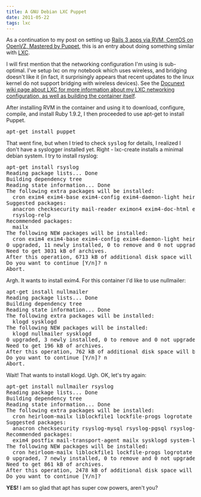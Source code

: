 ```yaml
---
title: A GNU Debian LXC Puppet
date: 2011-05-22
tags: lxc
---
```

As a continuation to my post on setting up [Rails 3 apps via RVM, CentOS on OpenVZ, Mastered by Puppet](http://www.docunext.com/blog/2011/04/rails-3-apps-via-rvm-centos-on-openvz-defined-by-puppet.html), this is an entry about doing something similar with [LXC](http://www.docunext.com/wiki/LXC).

I will first mention that the networking configuration I'm using is sub-optimal. I've setup lxc on my notebook which uses wireless, and bridging doesn't like it (in fact, it surprisingly appears that recent updates to the linux kernel do not support bridging with wireless devices). See the [Docunext wiki page about LXC for more information about my LXC networking configuration, as well as building the container itself](http://www.docunext.com/wiki/LXC).

After installing RVM in the container and using it to download, configure, compile, and install Ruby 1.9.2, I then proceeded to use apt-get to install Puppet.

<pre class="terminal">
apt-get install puppet
</pre>

That went fine, but when I tried to check <tt>syslog</tt> for details, I realized I don't have a syslogger installed yet. Right - lxc-create installs a minimal debian system. I try to install rsyslog:

<pre class="terminal">
apt-get install rsyslog
Reading package lists... Done
Building dependency tree
Reading state information... Done
The following extra packages will be installed:
  cron exim4 exim4-base exim4-config exim4-daemon-light heirloom-mailx liblockfile1 libpcre3 lockfile-progs logrotate
Suggested packages:
  anacron checksecurity mail-reader eximon4 exim4-doc-html exim4-doc-info spf-tools-perl swaks rsyslog-mysql rsyslog-pgsql rsyslog-doc rsyslog-gnutls rsyslog-gssapi
  rsyslog-relp
Recommended packages:
  mailx
The following NEW packages will be installed:
  cron exim4 exim4-base exim4-config exim4-daemon-light heirloom-mailx liblockfile1 libpcre3 lockfile-progs logrotate rsyslog
0 upgraded, 11 newly installed, 0 to remove and 0 not upgraded.
Need to get 3031 kB of archives.
After this operation, 6713 kB of additional disk space will be used.
Do you want to continue [Y/n]? n
Abort.
</pre>

Argh. It wants to install exim4. For this container I'd like to use nullmailer:

<pre class="terminal">
apt-get install nullmailer
Reading package lists... Done
Building dependency tree
Reading state information... Done
The following extra packages will be installed:
  klogd sysklogd
The following NEW packages will be installed:
  klogd nullmailer sysklogd
0 upgraded, 3 newly installed, 0 to remove and 0 not upgraded.
Need to get 196 kB of archives.
After this operation, 762 kB of additional disk space will be used.
Do you want to continue [Y/n]? n
Abort.
</pre>

Wait! That wants to install klogd. Ugh. OK, let's try again:

<pre class="terminal">
apt-get install nullmailer rsyslog
Reading package lists... Done
Building dependency tree
Reading state information... Done
The following extra packages will be installed:
  cron heirloom-mailx liblockfile1 lockfile-progs logrotate
Suggested packages:
  anacron checksecurity rsyslog-mysql rsyslog-pgsql rsyslog-doc rsyslog-gnutls rsyslog-gssapi rsyslog-relp
Recommended packages:
  exim4 postfix mail-transport-agent mailx sysklogd system-log-daemon
The following NEW packages will be installed:
  cron heirloom-mailx liblockfile1 lockfile-progs logrotate nullmailer rsyslog
0 upgraded, 7 newly installed, 0 to remove and 0 not upgraded.
Need to get 861 kB of archives.
After this operation, 2478 kB of additional disk space will be used.
Do you want to continue [Y/n]?
</pre>

**YES!** I am so glad that apt has super cow powers, aren't you?

